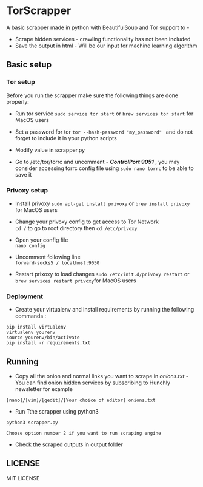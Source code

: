 # TorScrapper
A basic scrapper made in python with BeautifulSoup and Tor support to -

* Scrape hidden services - crawling functionality has not been included
* Save the output in html - Will be our input for machine learning algorithm


## Basic setup

### Tor setup
Before you run the scrapper make sure the following things are done properly:

* Run tor service
`sudo service tor start`
or `brew services tor start` for MacOS users


* Set a password for tor
`tor --hash-password "my_password" ` and do not forget to include it in your python scripts

* Modify value in scrapper.py

* Go to /etc/tor/torrc and uncomment - _**ControlPort 9051**_ , you may consider accessing torrc config file using `sudo nano torrc` to be able to save it

### Privoxy setup

* Install privoxy
`sudo apt-get install privoxy`
or `brew install privoxy` for MacOS users


* Change your privoxy config to get access to Tor Network  
`cd /` to go to root directory then
`cd /etc/privoxy`  

* Open your config file  
`nano config`

* Uncomment following line  
`forward-socks5 / localhost:9050`

* Restart prixoxy to load changes
`sudo /etc/init.d/privoxy restart` or
`brew services restart privoxy`for MacOS users

### Deployment

* Create your virtualenv and install requirements by running the following commands :

```
pip install virtualenv    
virtualenv yourenv   
source yourenv/bin/activate    
pip install -r requirements.txt    
```

## Running

* Copy all the onion and normal links you want to scrape in _onions.txt_ - You can find onion hidden services by subscribing to Hunchly newsletter for example

```
[nano]/[vim]/[gedit]/[Your choice of editor] onions.txt
```

* Run Tthe scrapper using python3

```
python3 scrapper.py
```
```
Choose option number 2 if you want to run scraping engine
```

* Check the scraped outputs in output folder



## LICENSE

MIT LICENSE

